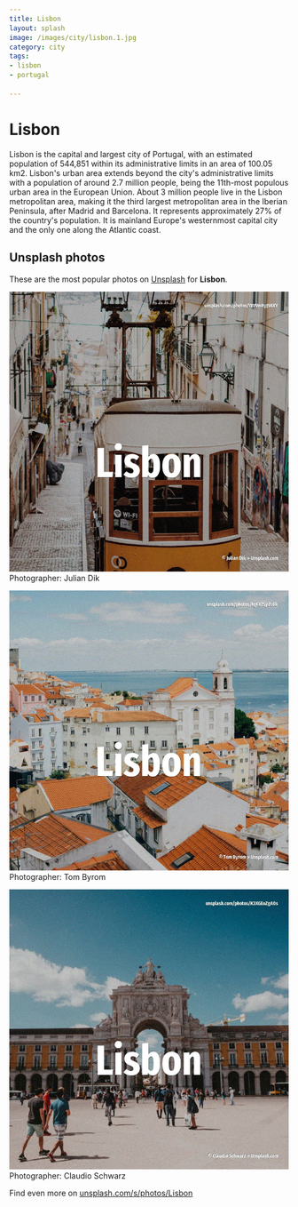 ```yaml
---
title: Lisbon
layout: splash
image: /images/city/lisbon.1.jpg
category: city
tags:
- lisbon
- portugal

---
```

# Lisbon

Lisbon  is the capital and largest city of Portugal, with an estimated population of 544,851 within  its administrative limits in an area of 100.05 km2. Lisbon's urban area extends beyond the city's administrative limits with a population of around 2.7  million people, being the 11th-most populous urban area in the European Union. About 3 million people live in the Lisbon metropolitan area, making it the third largest  metropolitan area in the Iberian Peninsula, after Madrid and Barcelona. It represents approximately 27% of the country's population. It is mainland Europe's westernmost capital city and the only one along the Atlantic coast. 

 
## Unsplash photos
These are the most popular photos on [Unsplash](https://unsplash.com) for **Lisbon**.
 
![Lisbon](/images/city/lisbon.1.jpg)
Photographer:  Julian Dik
 
![Lisbon](/images/city/lisbon.2.jpg)
Photographer:  Tom Byrom
 
![Lisbon](/images/city/lisbon.3.jpg)
Photographer:  Claudio Schwarz
 
Find even more on [unsplash.com/s/photos/Lisbon](https://unsplash.com/s/photos/Lisbon)
 
